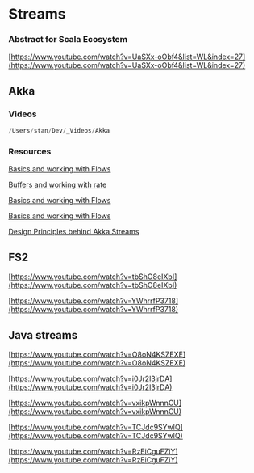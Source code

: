 # Streams

### Abstract for Scala Ecosystem

[https://www.youtube.com/watch?v=UaSXx-oObf4&list=WL&index=27](https://www.youtube.com/watch?v=UaSXx-oObf4&list=WL&index=27)

## Akka

### Videos

```scala
/Users/stan/Dev/_Videos/Akka
```

### Resources

[Basics and working with Flows](https://doc.akka.io/docs/akka/current/stream/stream-flows-and-basics.html)

[Buffers and working with rate](https://doc.akka.io/docs/akka/current/stream/stream-rate.html)

[Basics and working with Flows](https://doc.akka.io/docs/akka/current/stream/stream-flows-and-basics.html)

[Basics and working with Flows](https://doc.akka.io/docs/akka/current/stream/stream-flows-and-basics.html#stream-materialization)

[Design Principles behind Akka Streams](https://doc.akka.io/docs/akka/current/general/stream/stream-design.html)

## FS2

[https://www.youtube.com/watch?v=tbShO8eIXbI](https://www.youtube.com/watch?v=tbShO8eIXbI)

[https://www.youtube.com/watch?v=YWhrrfP3718](https://www.youtube.com/watch?v=YWhrrfP3718)

## Java streams

[https://www.youtube.com/watch?v=O8oN4KSZEXE](https://www.youtube.com/watch?v=O8oN4KSZEXE)

[https://www.youtube.com/watch?v=i0Jr2l3jrDA](https://www.youtube.com/watch?v=i0Jr2l3jrDA)

[https://www.youtube.com/watch?v=vxikpWnnnCU](https://www.youtube.com/watch?v=vxikpWnnnCU)

[https://www.youtube.com/watch?v=TCJdc9SYwlQ](https://www.youtube.com/watch?v=TCJdc9SYwlQ)

[https://www.youtube.com/watch?v=RzEiCguFZiY](https://www.youtube.com/watch?v=RzEiCguFZiY)